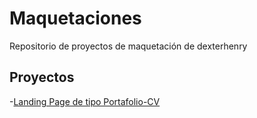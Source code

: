 # Maquetaciones

Repositorio de proyectos de maquetación de dexterhenry

## Proyectos

-[Landing Page de tipo Portafolio-CV](https://dexterhenry.github.io/maquetacion/portafolio-cv)
